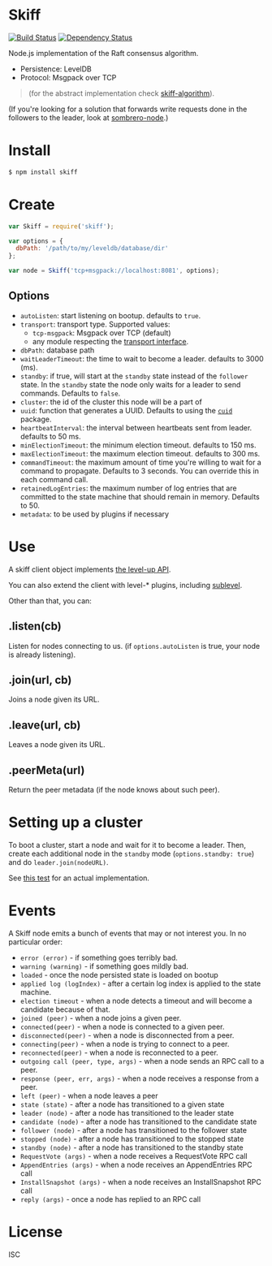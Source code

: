 # Skiff

[![Build Status](https://travis-ci.org/pgte/skiff.svg?branch=master)](https://travis-ci.org/pgte/skiff)
[![Dependency Status](https://david-dm.org/pgte/skiff.svg)](https://david-dm.org/pgte/skiff)

Node.js implementation of the Raft consensus algorithm.

* Persistence: LevelDB
* Protocol: Msgpack over TCP

> (for the abstract implementation check [skiff-algorithm](https://github.com/pgte/skiff-algorithm)).

(If you're looking for a solution that forwards write requests done in the followers to the leader, look at [sombrero-node](https://github.com/sombrerohq/sombrero-node).)


# Install

```bash
$ npm install skiff
```

# Create

```javascript
var Skiff = require('skiff');

var options = {
  dbPath: '/path/to/my/leveldb/database/dir'
};

var node = Skiff('tcp+msgpack://localhost:8081', options);
```

## Options

* `autoListen`: start listening on bootup. defaults to `true`.
* `transport`: transport type. Supported values:
  * `tcp-msgpack`: Msgpack over TCP (default)
  * any module respecting the [transport interface](https://github.com/pgte/abstract-skiff-transport).
* `dbPath`: database path
* `waitLeaderTimeout`: the time to wait to become a leader. defaults to 3000 (ms).
* `standby`: if true, will start at the `standby` state instead of the `follower` state. In the `standby` state the node only waits for a leader to send commands. Defaults to `false`.
* `cluster`: the id of the cluster this node will be a part of
* `uuid`: function that generates a UUID. Defaults to using the [`cuid`](https://github.com/ericelliott/cuid) package.
* `heartbeatInterval`: the interval between heartbeats sent from leader. defaults to 50 ms.
* `minElectionTimeout`: the minimum election timeout. defaults to 150 ms.
* `maxElectionTimeout`: the maximum election timeout. defaults to 300 ms.
* `commandTimeout`: the maximum amount of time you're willing to wait for a command to propagate. Defaults to 3 seconds. You can override this in each command call.
* `retainedLogEntries`: the maximum number of log entries that are committed to the state machine that should remain in memory. Defaults to 50.
* `metadata`: to be used by plugins if necessary

# Use

A skiff client object implements [the level-up API](https://github.com/rvagg/node-levelup#api).

You can also extend the client with level-* plugins, including [sublevel](https://github.com/dominictarr/level-sublevel).

Other than that, you can:

## .listen(cb)

Listen for nodes connecting to us. (if `options.autoListen` is true, your node is already listening).

## .join(url, cb)

Joins a node given its URL.

## .leave(url, cb)

Leaves a node given its URL.

## .peerMeta(url)

Return the peer metadata (if the node knows about such peer).

# Setting up a cluster

To boot a cluster, start a node and wait for it to become a leader. Then, create each additional node in the `standby` mode (`options.standby: true`) and do `leader.join(nodeURL)`.

See [this test](https://github.com/pgte/skiff/blob/master/tests/networking.js#L27) for an actual implementation.

# Events

A Skiff node emits a bunch of events that may or not interest you. In no particular order:

* `error (error)` - if something goes terribly bad.
* `warning (warning)` - if something goes mildly bad.
* `loaded` - once the node persisted state is loaded on bootup
* `applied log (logIndex)` - after a certain log index is applied to the state machine.
* `election timeout` - when a node detects a timeout and will become a candidate because of that.
* `joined (peer)` - when a node joins a given peer.
* `connected(peer)` - when a node is connected to a given peer.
* `disconnected(peer)` - when a node is disconnected from a peer.
* `connecting(peer)` - when a node is trying to connect to a peer.
* `reconnected(peer)` - when a node is reconnected to a peer.
* `outgoing call (peer, type, args)` - when a node sends an RPC call to a peer.
* `response (peer, err, args)` - when a node receives a response from a peer.
* `left (peer)` - when a node leaves a peer
* `state (state)` - after a node has transitioned to a given state
* `leader (node)` - after a node has transitioned to the leader state
* `candidate (node)` - after a node has transitioned to the candidate state
* `follower (node)` - after a node has transitioned to the follower state
* `stopped (node)` - after a node has transitioned to the stopped state
* `standby (node)` - after a node has transitioned to the standby state
* `RequestVote (args)` - when a node receives a RequestVote RPC call
* `AppendEntries (args)` - when a node receives an AppendEntries RPC call
* `InstallSnapshot (args)` - when a node receives an InstallSnapshot RPC call
* `reply (args)` - once a node has replied to an RPC call

# License

ISC
